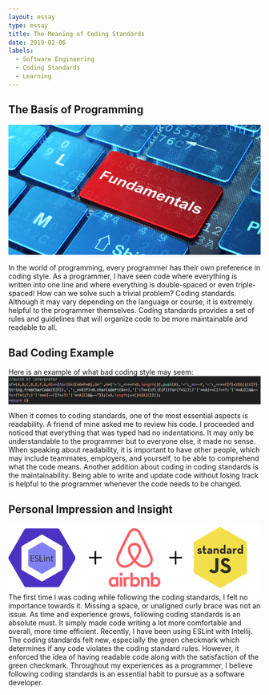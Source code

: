 ```yaml
---
layout: essay
type: essay
title: The Meaning of Coding Standards
date: 2019-02-06
labels:
  - Software Engineering
  - Coding Standards
  - Learning
---
```


## The Basis of Programming
<img class="ui medium right rounded floated image" src="../images/Fundamentals.png">

In the world of programming, every programmer has their own preference in coding style. As a programmer, I have seen code where everything is written into one line and where everything is double-spaced or even triple-spaced! How can we solve such a trivial problem? Coding standards. Although it may vary depending on the language or course, it is extremely helpful to the programmer themselves. Coding standards provides a set of rules and guidelines that will organize code to be more maintainable and readable to all. 

## Bad Coding Example
Here is an example of what bad coding style may seem: 
<img align="center" class="small image" src="../images/BadCodingStandard.PNG">

When it comes to coding standards, one of the most essential aspects is readability. A friend of mine asked me to review his code. I proceeded and noticed that everything that was typed had no indentations. It may only be understandable to the programmer but to everyone else, it made no sense. When speaking about readability, it is important to have other people, which may include teammates, employers, and yourself, to be able to comprehend what the code means. Another addition about coding in coding standards is the maintainability. Being able to write and update code without losing track is helpful to the programmer whenever the code needs to be changed.

## Personal Impression and Insight
<img class="ui medium left rounded floated image" src="../images/CodingStandardExp.png">
The first time I was coding while following the coding standards, I felt no importance towards it. Missing a space, or unaligned curly brace was not an issue. As time and experience grows, following coding standards is an absolute must. It simply made code writing a lot more comfortable and overall, more time efficient. Recently, I have been using ESLint with Intellij. The coding standards felt new, especially the green checkmark which determines if any code violates the coding standard rules. However, it enforced the idea of having readable code along with the satisfaction of the green checkmark. Throughout my experiences as a programmer, I believe following coding standards is an essential habit to pursue as a software developer.
